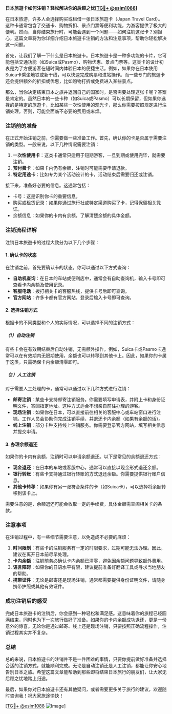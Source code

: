 **日本旅遊卡如何注销？轻松解决你的后顾之忧[[TG💪+ @esim1088](https://t.me/s/esim1088)]**

在日本旅游，许多人会选择购买或租借一张日本旅遊卡（Japan Travel Card）。这种卡通常包含了交通卡、购物折扣、景点门票等便利功能，为游客提供了极大的便利。然而，当你结束旅行时，可能会遇到一个问题——如何注销这张卡？别担心，这篇文章将为你详细介绍日本旅遊卡注销的方法和注意事项，帮助你轻松解决这一问题。

首先，让我们了解一下什么是日本旅遊卡。日本旅遊卡是一种多功能的卡片，它可能包括交通功能（如Suica或Pasmo）、购物优惠、景点门票等。这类卡的设计初衷是为了方便游客在短时间内体验日本的便捷生活。例如，如果你在日本使用Suica卡乘坐地铁或新干线，可以快速完成购票和进站操作。而一些专门的旅遊卡还会提供额外的折扣或优惠，比如购物打折或免费进入某些景点。

那么，当你决定结束日本之旅并返回自己的国家时，是否需要处理这张卡呢？答案是肯定的。虽然日本的一些卡种（如Suica或Pasmo）可以长期保留，但如果你选择的是特定的旅遊卡，比如某些一次性使用的观光卡，那么你需要按照规定进行注销处理。否则，可能会面临不必要的费用或麻烦。

### 注销前的准备

在正式开始注销之前，你需要做一些准备工作。首先，确认你的卡是否属于需要注销的类型。一般来说，以下几种情况需要注销：

1. **一次性使用卡**：这类卡通常只适用于短期游客，一旦到期或使用完毕，就需要注销。
2. **预付费卡**：如果卡内仍有余额，注销时可能需要申请退款。
3. **特定用途卡**：比如专为某个活动设计的卡，活动结束后需要归还或注销。

接下来，准备好必要的信息。这通常包括：
- 卡号：这是识别你卡的重要信息。
- 购买或租赁记录：如果你通过旅行社或特定渠道购买了卡，记得保留相关凭证。
- 余额信息：如果你的卡内有余额，了解清楚余额的具体金额。

### 注销流程详解

注销日本旅遊卡的过程大致分为以下几个步骤：

#### 1. 确认卡的状态

在注销之前，首先要确认卡的状态。你可以通过以下方式查询：
- **自助机查询**：在日本的车站或便利店中，通常会有自助查询机，输入卡号即可查看卡内余额及使用记录。
- **客服电话**：拨打相关卡的客服热线，提供卡号后即可查询。
- **官方网站**：许多卡都有官方网站，登录后输入卡号即可查询。

#### 2. 选择注销方式

根据卡的不同类型和个人的实际情况，可以选择不同的注销方式：

##### （1）自动注销

有些卡会在有效期结束后自动注销，无需额外操作。例如，Suica卡或Pasmo卡通常可以在有效期内无限期使用，余额也可以转移到其他卡上。因此，如果你的卡属于这类，只需确保卡内余额清零即可。

##### （2）人工注销

对于需要人工处理的卡，通常可以通过以下几种方式进行注销：

- **邮寄注销**：某些卡支持邮寄注销服务。你需要填写申请表，并附上卡和身份证明文件，寄回指定地址。这种方式适合不想亲自前往办理的游客。
- **现场注销**：如果你在日本，可以直接前往相关的客服中心或车站窗口进行注销。工作人员会协助你完成注销手续，并退还卡内余额（如果有余额的话）。
- **线上注销**：部分卡种支持线上注销服务。你需要登录官方网站，填写相关信息并提交申请。

#### 3. 办理余额退还

如果你的卡内有余额，注销时可以申请余额退还。以下是常见的余额退还方式：

- **现金退还**：在日本的车站或客服中心，通常可以直接以现金形式退还余额。
- **银行转账**：有些卡支持通过银行转账的方式退还余额。你需要提供银行账户信息。
- **其他卡转移**：如果你有另一张符合条件的卡（如Suica卡），可以选择将余额转移到该卡上。

需要注意的是，余额退还可能会收取一定的手续费，具体金额需查阅相关卡的条款。

### 注意事项

在注销过程中，有一些细节需要注意，以免造成不必要的麻烦：

1. **时间限制**：有些卡的注销服务有一定的时限要求，过期可能无法办理。因此，建议在离开日本前尽早处理。
2. **卡内余额**：注销前务必确认卡内余额已清零，避免因余额问题导致额外费用。
3. **语言障碍**：如果你的日语水平有限，建议提前准备好翻译工具或寻求当地朋友的帮助。
4. **携带证件**：无论是邮寄还是现场注销，通常都需要提供身份证明文件，请随身携带护照或其他有效证件。

### 成功注销后的感受

完成日本旅遊卡的注销后，你会感到一种轻松和满足感。这意味着你的旅程已经圆满结束，同时也为下一次旅行做好了准备。如果你的卡内余额成功退还，更是一份意外的惊喜。无论你是通过邮寄、线上还是现场注销，只要按照正确流程操作，注销过程其实并不复杂。

### 总结

总的来说，日本旅遊卡的注销并不是一件困难的事情，只要你提前做好准备并选择合适的注销方式，就能顺利完成。无论是自动注销还是人工注销，都能让你安心地告别日本之旅。希望这篇文章能帮助到那些即将结束日本旅行的朋友们，让大家无后顾之忧地踏上归途。

最后，如果你对日本旅遊卡还有其他疑问，或者需要更多关于旅行的建议，欢迎随时咨询我！祝大家旅途愉快！

[[TG💪+ @esim1088](https://t.me/s/esim1088) ![Image](https://i.postimg.cc/4NQfJmqS/Snipaste-2025-05-13-00-14-12.png)]